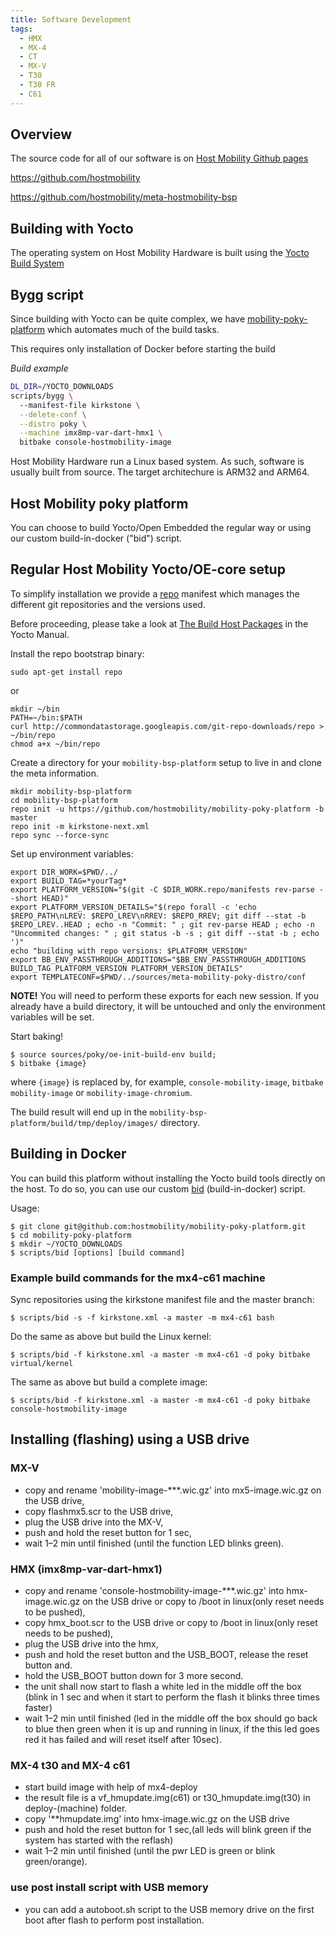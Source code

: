 ```yaml
---
title: Software Development
tags:
  - HMX
  - MX-4
  - CT
  - MX-V
  - T30
  - T30 FR
  - C61
---
```




## Overview

The source code for all of our software is on [Host Mobility Github pages](https://github.com/hostmobility)

https://github.com/hostmobility

https://github.com/hostmobility/meta-hostmobility-bsp

## Building with Yocto

The operating system on Host Mobility Hardware is built using the [Yocto Build System](https://www.yoctoproject.org/)


## Bygg script 
Since building with Yocto can be quite complex, we have [mobility-poky-platform](https://github.com/hostmobility/mobility-poky-platform.git) which automates much of the build tasks.

This requires only installation of Docker before starting the build

*Build example*
```bash
DL_DIR=/YOCTO_DOWNLOADS 
scripts/bygg \ 
  --manifest-file kirkstone \
  --delete-conf \
  --distro poky \
  --machine imx8mp-var-dart-hmx1 \
  bitbake console-hostmobility-image
```

Host Mobility Hardware run a Linux based system. As such, software is usually built from source. The target architechure is ARM32 and ARM64.

## Host Mobility poky platform

You can choose to build Yocto/Open Embedded the regular way or using our custom build-in-docker ("bid") script.

## Regular Host Mobility Yocto/OE-core setup

To simplify installation we provide a [repo](http://code.google.com/p/git-repo) manifest which manages the different git repositories
and the versions used.

Before proceeding, please take a look at [The Build Host Packages](http://www.yoctoproject.org/docs/2.3/mega-manual/mega-manual.html#packages) in the Yocto Manual.

Install the repo bootstrap binary:

```
sudo apt-get install repo
```

or

```
mkdir ~/bin
PATH=~/bin:$PATH
curl http://commondatastorage.googleapis.com/git-repo-downloads/repo > ~/bin/repo
chmod a+x ~/bin/repo
```

Create a directory for your `mobility-bsp-platform` setup to live in and clone the meta information.
```
mkdir mobility-bsp-platform
cd mobility-bsp-platform
repo init -u https://github.com/hostmobility/mobility-poky-platform -b master
repo init -m kirkstone-next.xml
repo sync --force-sync
```

Set up environment variables:
```
export DIR_WORK=$PWD/../
export BUILD_TAG=*yourTag*
export PLATFORM_VERSION="$(git -C $DIR_WORK.repo/manifests rev-parse --short HEAD)"
export PLATFORM_VERSION_DETAILS="$(repo forall -c 'echo $REPO_PATH\nLREV: $REPO_LREV\nRREV: $REPO_RREV; git diff --stat -b $REPO_LREV..HEAD ; echo -n "Commit: " ; git rev-parse HEAD ; echo -n "Uncommited changes: " ; git status -b -s ; git diff --stat -b ; echo ')"
echo "building with repo versions: $PLATFORM_VERSION"
export BB_ENV_PASSTHROUGH_ADDITIONS="$BB_ENV_PASSTHROUGH_ADDITIONS BUILD_TAG PLATFORM_VERSION PLATFORM_VERSION_DETAILS"
export TEMPLATECONF=$PWD/../sources/meta-mobility-poky-distro/conf
```
**NOTE!** You will need to perform these exports for each new session. If you already have
a build directory, it will be untouched and only the environment variables will be set.

Start baking!
```
$ source sources/poky/oe-init-build-env build;
$ bitbake {image}
```

where `{image}` is replaced by, for example, `console-mobility-image`, `bitbake mobility-image` or `mobility-image-chromium`.

The build result will end up in the `mobility-bsp-platform/build/tmp/deploy/images/` directory.


## Building in Docker

You can build this platform without installing the Yocto build tools directly on the host.
To do so, you can use our custom [bid](https://github.com/hostmobility/mobility-poky-platform/blob/master/scripts/bid) (build-in-docker) script.

Usage:
```
$ git clone git@github.com:hostmobility/mobility-poky-platform.git
$ cd mobility-poky-platform
$ mkdir ~/YOCTO_DOWNLOADS
$ scripts/bid [options] [build command]
```

### Example build commands for the mx4-c61 machine

Sync repositories using the kirkstone manifest file and the master branch:

```
$ scripts/bid -s -f kirkstone.xml -a master -m mx4-c61 bash
```

Do the same as above but build the Linux kernel:

```
$ scripts/bid -f kirkstone.xml -a master -m mx4-c61 -d poky bitbake virtual/kernel
```

The same as above but build a complete image:

```
$ scripts/bid -f kirkstone.xml -a master -m mx4-c61 -d poky bitbake console-hostmobility-image
```

## Installing (flashing) using a USB drive

### MX-V

* copy and rename 'mobility-image-***.wic.gz' into mx5-image.wic.gz on the USB drive,
* copy flashmx5.scr to the USB drive,
* plug the USB drive into the MX-V,
* push and hold the reset button for 1 sec,
* wait 1–2 min until finished (until the function LED blinks green).

### HMX (imx8mp-var-dart-hmx1)
* copy and rename 'console-hostmobility-image-***.wic.gz' into hmx-image.wic.gz on the USB drive or copy to /boot in linux(only reset needs to be pushed),
* copy hmx_boot.scr to the USB drive or copy to /boot in linux(only reset needs to be pushed),
* plug the USB drive into the hmx,
* push and hold the reset button and the USB_BOOT, release the reset button and.
* hold the USB_BOOT button down for 3 more second.
* the unit shall now start to flash a white led in the middle off the box (blink in 1 sec and when it start to perform the flash it blinks three times faster)
* wait 1–2 min until finished (led in the middle off the box should go back to blue then green when it is up and running in linux, if the this led goes red it has failed and will reset itself after 10sec).

### MX-4 t30 and MX-4 c61
* start build image with help of mx4-deploy
* the result file is a vf_hmupdate.img(c61) or t30_hmupdate.img(t30) in deploy-(machine) folder.
* copy '**hmupdate.img' into hmx-image.wic.gz on the USB drive
* push and hold the reset button for 1 sec,(all leds will blink green if the system has started with the reflash)
* wait 1–2 min until finished (until the pwr LED is green or blink green/orange).

### use post install script with USB memory
* you can add a autoboot.sh script to the USB memory drive on the first boot after flash to perform post installation.



